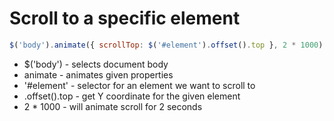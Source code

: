 # Scroll to a specific element

```javascript
$('body').animate({ scrollTop: $('#element').offset().top }, 2 * 1000);
```

- $('body') - selects document body
- animate - animates given properties
- '#element' - selector for an element we want to scroll to
- .offset().top - get Y coordinate for the given element
- 2 * 1000 - will animate scroll for 2 seconds
